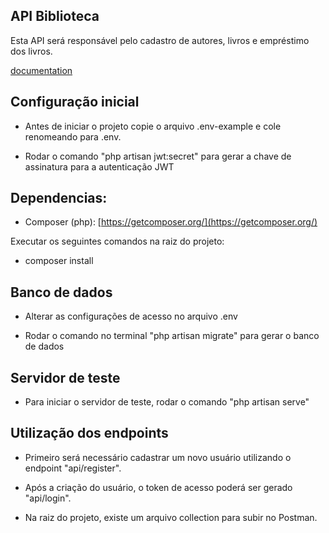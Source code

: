 ## API Biblioteca

Esta API será responsável pelo cadastro de autores, livros e empréstimo dos livros.

[documentation](https://documenter.getpostman.com/view/4953650/2sA3QpBD3o)

## Configuração inicial

- Antes de iniciar o projeto copie o arquivo .env-example e cole renomeando para .env.

- Rodar o comando "php artisan jwt:secret" para gerar a chave de assinatura para a autenticação JWT

## Dependencias:

- Composer (php): [https://getcomposer.org/](https://getcomposer.org/)

Executar os seguintes comandos na raiz do projeto:

- composer install

## Banco de dados

- Alterar as configurações de acesso no arquivo .env

- Rodar o comando no terminal "php artisan migrate" para gerar o banco de dados

## Servidor de teste

- Para iniciar o servidor de teste, rodar o comando "php artisan serve"

## Utilização dos endpoints

- Primeiro será necessário cadastrar um novo usuário utilizando o endpoint "api/register".

- Após a criação do usuário, o token de acesso poderá ser gerado "api/login".

- Na raiz do projeto, existe um arquivo collection para subir no Postman.